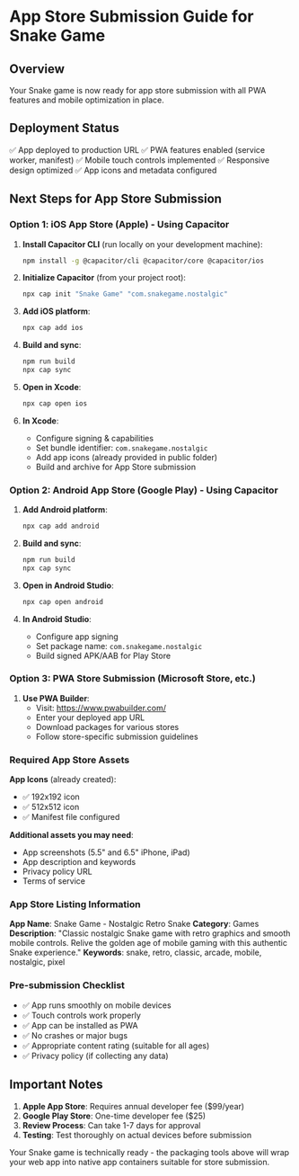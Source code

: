 # App Store Submission Guide for Snake Game

## Overview
Your Snake game is now ready for app store submission with all PWA features and mobile optimization in place.

## Deployment Status
✅ App deployed to production URL
✅ PWA features enabled (service worker, manifest)
✅ Mobile touch controls implemented
✅ Responsive design optimized
✅ App icons and metadata configured

## Next Steps for App Store Submission

### Option 1: iOS App Store (Apple) - Using Capacitor

1. **Install Capacitor CLI** (run locally on your development machine):
   ```bash
   npm install -g @capacitor/cli @capacitor/core @capacitor/ios
   ```

2. **Initialize Capacitor** (from your project root):
   ```bash
   npx cap init "Snake Game" "com.snakegame.nostalgic"
   ```

3. **Add iOS platform**:
   ```bash
   npx cap add ios
   ```

4. **Build and sync**:
   ```bash
   npm run build
   npx cap sync
   ```

5. **Open in Xcode**:
   ```bash
   npx cap open ios
   ```

6. **In Xcode**:
   - Configure signing & capabilities
   - Set bundle identifier: `com.snakegame.nostalgic`
   - Add app icons (already provided in public folder)
   - Build and archive for App Store submission

### Option 2: Android App Store (Google Play) - Using Capacitor

1. **Add Android platform**:
   ```bash
   npx cap add android
   ```

2. **Build and sync**:
   ```bash
   npm run build
   npx cap sync
   ```

3. **Open in Android Studio**:
   ```bash
   npx cap open android
   ```

4. **In Android Studio**:
   - Configure app signing
   - Set package name: `com.snakegame.nostalgic`
   - Build signed APK/AAB for Play Store

### Option 3: PWA Store Submission (Microsoft Store, etc.)

1. **Use PWA Builder**:
   - Visit: https://www.pwabuilder.com/
   - Enter your deployed app URL
   - Download packages for various stores
   - Follow store-specific submission guidelines

### Required App Store Assets

**App Icons** (already created):
- ✅ 192x192 icon
- ✅ 512x512 icon
- ✅ Manifest file configured

**Additional assets you may need**:
- App screenshots (5.5" and 6.5" iPhone, iPad)
- App description and keywords
- Privacy policy URL
- Terms of service

### App Store Listing Information

**App Name**: Snake Game - Nostalgic Retro Snake
**Category**: Games
**Description**: "Classic nostalgic Snake game with retro graphics and smooth mobile controls. Relive the golden age of mobile gaming with this authentic Snake experience."
**Keywords**: snake, retro, classic, arcade, mobile, nostalgic, pixel

### Pre-submission Checklist

- ✅ App runs smoothly on mobile devices
- ✅ Touch controls work properly
- ✅ App can be installed as PWA
- ✅ No crashes or major bugs
- ✅ Appropriate content rating (suitable for all ages)
- ✅ Privacy policy (if collecting any data)

## Important Notes

1. **Apple App Store**: Requires annual developer fee ($99/year)
2. **Google Play Store**: One-time developer fee ($25)
3. **Review Process**: Can take 1-7 days for approval
4. **Testing**: Test thoroughly on actual devices before submission

Your Snake game is technically ready - the packaging tools above will wrap your web app into native app containers suitable for store submission.